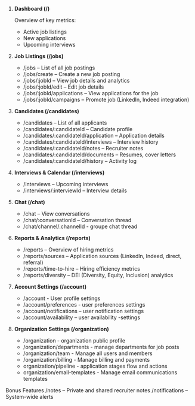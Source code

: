 1. **Dashboard (/)**

    Overview of key metrics:
      -  Active job listings
      -  New applications
      -  Upcoming interviews

2. **Job Listings (/jobs)**

    - /jobs – List of all job postings
    - /jobs/create – Create a new job posting
    - /jobs/:jobId – View job details and analytics
    - /jobs/:jobId/edit – Edit job details
    - /jobs/:jobId/applications – View applications for the job
    <!-- - /jobs/:jobId/stages – Manage interview stages -->
    - /jobs/:jobId/campaigns – Promote job (LinkedIn, Indeed integration)

3. **Candidates (/candidates)**

    -  /candidates – List of all applicants
    -  /candidates/:candidateId – Candidate profile
    -  /candidates/:candidateId/application – Application details
    -  /candidates/:candidateId/interviews – Interview history
    -  /candidates/:candidateId/notes – Recruiter notes
    -  /candidates/:candidateId/documents – Resumes, cover letters
    -  /candidates/:candidateId/history – Activity log

4. **Interviews & Calendar (/interviews)**

    -  /interviews – Upcoming interviews
    -  /interviews/:interviewId – Interview details


5. **Chat (/chat)**

    - /chat – View conversations
    - /chat/:conversationId – Conversation thread
    - /chat/channel/:channelId - groupe chat thread

6. **Reports & Analytics (/reports)**

    -  /reports – Overview of hiring metrics
    -  /reports/sources – Application sources (LinkedIn, Indeed, direct, referral)
    -  /reports/time-to-hire – Hiring efficiency metrics
    -  /reports/diversity – DEI (Diversity, Equity, Inclusion) analytics

7. **Account Settings (/account)**
    -  /account - User profile settings
    -  /account/preferences - user preferences settings 
    -  /account/notifications – user notification settings
    -  /account/availability  – user availability -settings


8. **Organization Settings (/organization)**
    - /organization - organization public profile
    - /organization/departments - manage departments for job posts
    - /organization/team -  Manage all users and members
    - /organization/billing - Manage billing and payments
    - organization/pipeline - application stages flow and actions
    - organization/email-templates - Manage email communications templates
   

Bonus Features
    /notes – Private and shared recruiter notes
    /notifications – System-wide alerts